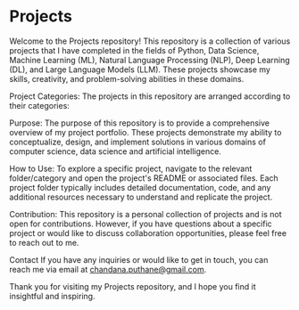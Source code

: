 # Projects

Welcome to the Projects repository! This repository is a collection of various projects that I have completed in the fields of Python, Data Science, Machine Learning (ML), Natural Language Processing (NLP), Deep Learning (DL), and Large Language Models (LLM). These projects showcase my skills, creativity, and problem-solving abilities in these domains.

Project Categories:
The projects in this repository are arranged according to their categories:

Purpose:
The purpose of this repository is to provide a comprehensive overview of my project portfolio. These projects demonstrate my ability to conceptualize, design, and implement solutions in various domains of computer science, data science and artificial intelligence.

How to Use:
To explore a specific project, navigate to the relevant folder/category and open the project's README or associated files.
Each project folder typically includes detailed documentation, code, and any additional resources necessary to understand and replicate the project.

Contribution:
This repository is a personal collection of projects and is not open for contributions. However, if you have questions about a specific project or would like to discuss collaboration opportunities, please feel free to reach out to me.

Contact
If you have any inquiries or would like to get in touch, you can reach me via email at chandana.puthane@gmail.com.

Thank you for visiting my Projects repository, and I hope you find it insightful and inspiring.
